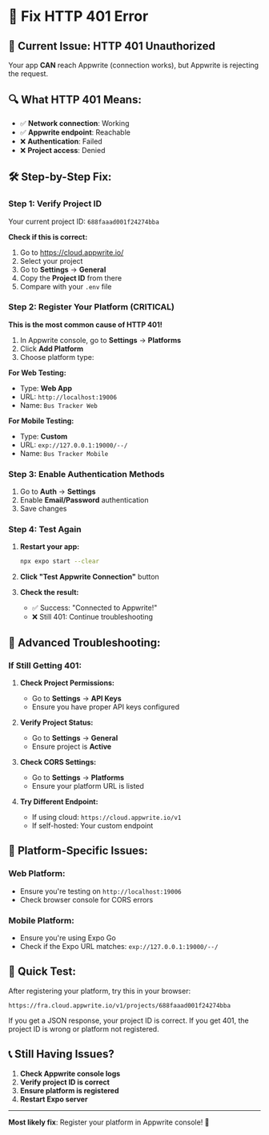 # 🔧 Fix HTTP 401 Error

## 🚨 **Current Issue: HTTP 401 Unauthorized**

Your app **CAN** reach Appwrite (connection works), but Appwrite is rejecting the request.

## 🔍 **What HTTP 401 Means:**

- ✅ **Network connection**: Working
- ✅ **Appwrite endpoint**: Reachable  
- ❌ **Authentication**: Failed
- ❌ **Project access**: Denied

## 🛠️ **Step-by-Step Fix:**

### **Step 1: Verify Project ID**
Your current project ID: `688faaad001f24274bba`

**Check if this is correct:**
1. Go to https://cloud.appwrite.io/
2. Select your project
3. Go to **Settings** → **General**
4. Copy the **Project ID** from there
5. Compare with your `.env` file

### **Step 2: Register Your Platform (CRITICAL)**

**This is the most common cause of HTTP 401!**

1. In Appwrite console, go to **Settings** → **Platforms**
2. Click **Add Platform**
3. Choose platform type:

**For Web Testing:**
- Type: **Web App**
- URL: `http://localhost:19006`
- Name: `Bus Tracker Web`

**For Mobile Testing:**
- Type: **Custom** 
- URL: `exp://127.0.0.1:19000/--/`
- Name: `Bus Tracker Mobile`

### **Step 3: Enable Authentication Methods**

1. Go to **Auth** → **Settings**
2. Enable **Email/Password** authentication
3. Save changes

### **Step 4: Test Again**

1. **Restart your app:**
   ```bash
   npx expo start --clear
   ```

2. **Click "Test Appwrite Connection"** button

3. **Check the result:**
   - ✅ Success: "Connected to Appwrite!"
   - ❌ Still 401: Continue troubleshooting

## 🔧 **Advanced Troubleshooting:**

### **If Still Getting 401:**

1. **Check Project Permissions:**
   - Go to **Settings** → **API Keys**
   - Ensure you have proper API keys configured

2. **Verify Project Status:**
   - Go to **Settings** → **General**
   - Ensure project is **Active**

3. **Check CORS Settings:**
   - Go to **Settings** → **Platforms**
   - Ensure your platform URL is listed

4. **Try Different Endpoint:**
   - If using cloud: `https://cloud.appwrite.io/v1`
   - If self-hosted: Your custom endpoint

## 📱 **Platform-Specific Issues:**

### **Web Platform:**
- Ensure you're testing on `http://localhost:19006`
- Check browser console for CORS errors

### **Mobile Platform:**
- Ensure you're using Expo Go
- Check if the Expo URL matches: `exp://127.0.0.1:19000/--/`

## 🎯 **Quick Test:**

After registering your platform, try this in your browser:
```
https://fra.cloud.appwrite.io/v1/projects/688faaad001f24274bba
```

If you get a JSON response, your project ID is correct.
If you get 401, the project ID is wrong or platform not registered.

## 📞 **Still Having Issues?**

1. **Check Appwrite console logs**
2. **Verify project ID is correct**
3. **Ensure platform is registered**
4. **Restart Expo server**

---

**Most likely fix**: Register your platform in Appwrite console! 🎯 